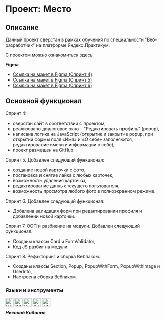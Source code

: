 # Проект: Место

## Описание
Данный проект сверстан в рамках обучения по специальности "Веб-разработчик" на платформе Яндекс.Практикум.

С проектом можно ознакомиться [здесь.](https://kabanovnv.github.io/mesto/)

**Figma**
* [Ссылка на макет в Figma (Спринт 4)](https://www.figma.com/file/2cn9N9jSkmxD84oJik7xL7/JavaScript.-Sprint-4?node-id=0%3A1)
* [Ссылка на макет в Figma (Спринт 5)](https://www.figma.com/file/bjyvbKKJN2naO0ucURl2Z0/JavaScript.-Sprint-5?node-id=0%3A1)
* [Ссылка на макет в Figma (Спринт 6)](https://www.figma.com/file/kRVLKwYG3d1HGLvh7JFWRT/JavaScript.-Sprint-6?node-id=0%3A1)

## Основной функционал

Спринт 4:
- сверстан сайт в соответствии с проектом,
- реализовано диалоговое окно - "Редактировать профиль" (popup),
- написана логика на JavaScript (открытие и закрытие popup, при открытии формы поля «Имя» и «О себе» заполняются, редактирование имени и информации о себе),
- проект размещен на GitHub.


Спринт 5. Добавлен следующий функционал:
- создание новой карточки с фото,
- постановка и снятие лайка с любых карточек,
- возможность удаления карточки,
- редактирование данных текущего пользователя,
- возможность просмотра любого фото в полноэкранном режиме.


Спринт 6. Добавлен следующий функционал:
- Добалена валидация форм при редактировании профиля и добавлении новой карточки.

Спринт 7. ООП и разбиение на модули. Добавлен следующий функционал:
- Созданы классы Card и FormValidator,
- Код JS разбит на модули.

Спринт 8. Рефакторинг и сборка Вебпаком.
- Созданы классы Section, Popup, PopupWithForm, PopupWithImage и UserInfo,
- Настроена сборка Вебпаком.


### Языки и инструменты

<img align="left" alt="HTML5" width="26px" src="https://github.com/KabanovNV/icons/blob/main/html_icon_24px.png" />
<img align="left" alt="CSS3" width="26px" src="https://github.com/KabanovNV/icons/blob/main/css_icon_32px.png" />
<img align="left" alt="Visual Studio Code" width="26px" src="https://github.com/KabanovNV/icons/blob/main/visualstudiocode_icon_32px.png" />
<img align="left" alt="GitHub" width="26px" src="https://github.com/KabanovNV/icons/blob/main/github-50px.png" />
<img align="left" alt="JS" width="26px" src="https://github.com/KabanovNV/icons/blob/main/javascript_icon_48px.png" /><br>

##### Николай Кабанов
